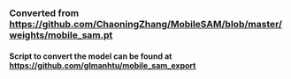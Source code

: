 ### Converted from https://github.com/ChaoningZhang/MobileSAM/blob/master/weights/mobile_sam.pt

#### Script to convert the model can be found at https://github.com/glmanhtu/mobile_sam_export
